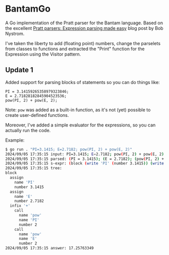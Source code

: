 # BantamGo

A Go implementation of the Pratt parser for the Bantam language. Based on the excellent 
[Pratt parsers: Expression parsing made easy](https://journal.stuffwithstuff.com/2011/03/19/pratt-parsers-expression-parsing-made-easy/)
blog post by Bob Nystrom.

I've taken the liberty to add (floating point) numbers, change the parselets from classes to 
functions and extracted the "Print" function for the Expression using the Visitor pattern.

## Update 1

Added support for parsing blocks of statements so you can do things like: 

```
PI = 3.14159265358979323846;
E = 2.71828182845904523536;
pow(PI, 2) + pow(E, 2);
```

Note: `pow` was added as a built-in function, as it's not (yet) possible to create user-defined
functions.

Moreover, I've added a simple evaluator for the expressions, so you can actually run the code.

Example: 

```bash
$ go run . "PI=3.1415; E=2.7182; pow(PI, 2) + pow(E, 2)"
2024/09/05 17:35:15 input: PI=3.1415; E=2.7182; pow(PI, 2) + pow(E, 2)
2024/09/05 17:35:15 parsed: (PI = 3.1415); (E = 2.7182); (pow(PI, 2) + pow(E, 2))
2024/09/05 17:35:15 s-expr: (block (write 'PI' (number 3.1415)) (write 'E' (number 2.7182)) (+ (call (read 'pow') (read 'PI') (number 2) ) (call (read 'pow') (read 'E') (number 2) )) )
2024/09/05 17:35:15 tree:
block
  assign
    name 'PI'
    number 3.1415
  assign
    name 'E'
    number 2.7182
  infix '+'
    call
      name 'pow'
      name 'PI'
      number 2
    call
      name 'pow'
      name 'E'
      number 2
2024/09/05 17:35:15 answer: 17.25763349
```
